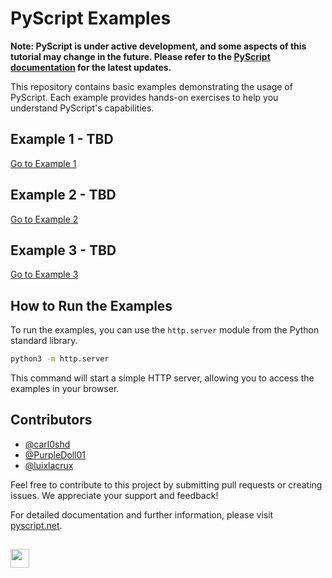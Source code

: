 # PyScript Examples

**Note: PyScript is under active development, and some aspects of this tutorial may change in the future. Please refer to the [PyScript documentation](http://docs.pyscript.net/) for the latest updates.**

This repository contains basic examples demonstrating the usage of PyScript. Each example provides hands-on exercises to help you understand PyScript's capabilities.

## Example 1 - TBD

[Go to Example 1](examples/example1/README.md)

## Example 2 - TBD

[Go to Example 2](examples/example2/README.md)

## Example 3 - TBD

[Go to Example 3](examples/example3/README.md)

## How to Run the Examples

To run the examples, you can use the `http.server` module from the Python standard library.

```sh
python3 -m http.server
```

This command will start a simple HTTP server, allowing you to access the examples in your browser.

## Contributors

- [@carl0shd](https://github.com/carl0shd)
- [@PurpleDoll01](https://github.com/PurpleDoll01)
- [@luixlacrux](https://github.com/luixlacrux)

Feel free to contribute to this project by submitting pull requests or creating issues. We appreciate your support and feedback!

For detailed documentation and further information, please visit [pyscript.net](http://docs.pyscript.net/).

##
<img width="30" src="https://image.typedream.com/cdn-cgi/image/width=128,format=auto,fit=scale-down,quality=100/https://api.typedream.com/v0/document/public/f8e73e55-ff55-415f-974c-ca361f1cdbb8/2Q1jCi0uZKhftls84U2AuNfibBr_monoku-logo-black.png" >
